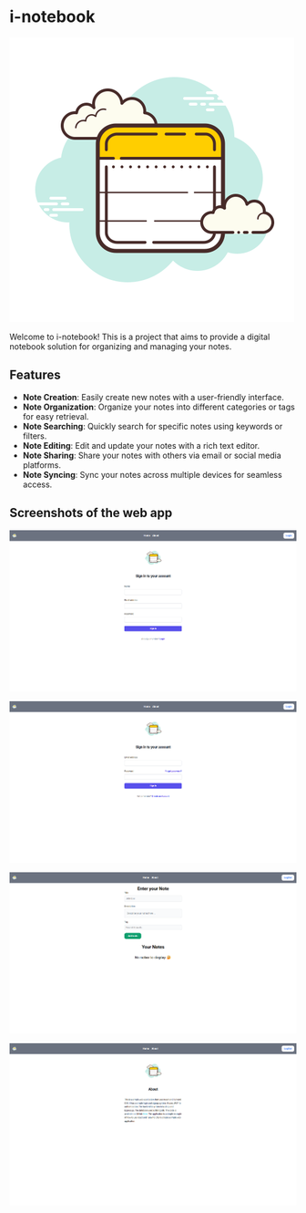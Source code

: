 # i-notebook
![alt text](/public/images/im-500.png "i-NoteBook")

Welcome to i-notebook! This is a project that aims to provide a digital notebook solution for organizing and managing your notes.

## Features

- **Note Creation**: Easily create new notes with a user-friendly interface.
- **Note Organization**: Organize your notes into different categories or tags for easy retrieval.
- **Note Searching**: Quickly search for specific notes using keywords or filters.
- **Note Editing**: Edit and update your notes with a rich text editor.
- **Note Sharing**: Share your notes with others via email or social media platforms.
- **Note Syncing**: Sync your notes across multiple devices for seamless access.

## Screenshots of the web app

![alt text](/public/screenshots/SignUp.png)

![alt text](/public/screenshots/Login.png)

![alt text](/public/screenshots/Home.png)

![alt text](/public/screenshots/About.png)
